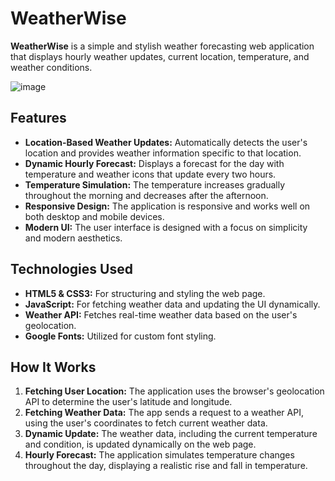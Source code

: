 # WeatherWise

**WeatherWise** is a simple and stylish weather forecasting web application that displays hourly weather updates, current location, temperature, and weather conditions.

![image](https://github.com/user-attachments/assets/f517d05a-9056-4bfb-899e-71c19623a99f)


## Features

- **Location-Based Weather Updates:** Automatically detects the user's location and provides weather information specific to that location.
- **Dynamic Hourly Forecast:** Displays a forecast for the day with temperature and weather icons that update every two hours.
- **Temperature Simulation:** The temperature increases gradually throughout the morning and decreases after the afternoon.
- **Responsive Design:** The application is responsive and works well on both desktop and mobile devices.
- **Modern UI:** The user interface is designed with a focus on simplicity and modern aesthetics.

## Technologies Used

- **HTML5 & CSS3:** For structuring and styling the web page.
- **JavaScript:** For fetching weather data and updating the UI dynamically.
- **Weather API:** Fetches real-time weather data based on the user's geolocation.
- **Google Fonts:** Utilized for custom font styling.

## How It Works

1. **Fetching User Location:** The application uses the browser's geolocation API to determine the user's latitude and longitude.
2. **Fetching Weather Data:** The app sends a request to a weather API, using the user's coordinates to fetch current weather data.
3. **Dynamic Update:** The weather data, including the current temperature and condition, is updated dynamically on the web page.
4. **Hourly Forecast:** The application simulates temperature changes throughout the day, displaying a realistic rise and fall in temperature.
